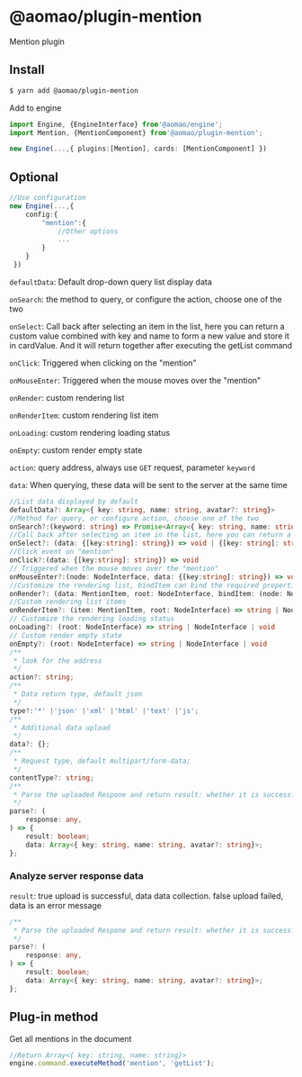# @aomao/plugin-mention

Mention plugin

## Install

```bash
$ yarn add @aomao/plugin-mention
```

Add to engine

```ts
import Engine, {EngineInterface} from'@aomao/engine';
import Mention, {MentionComponent} from'@aomao/plugin-mention';

new Engine(...,{ plugins:[Mention], cards: [MentionComponent] })
```

## Optional

```ts
//Use configuration
new Engine(...,{
    config:{
        "mention":{
            //Other options
            ...
        }
    }
 })
```

`defaultData`: Default drop-down query list display data

`onSearch`: the method to query, or configure the action, choose one of the two

`onSelect`: Call back after selecting an item in the list, here you can return a custom value combined with key and name to form a new value and store it in cardValue. And it will return together after executing the getList command

`onClick`: Triggered when clicking on the "mention"

`onMouseEnter`: Triggered when the mouse moves over the "mention"

`onRender`: custom rendering list

`onRenderItem`: custom rendering list item

`onLoading`: custom rendering loading status

`onEmpty`: custom render empty state

`action`: query address, always use `GET` request, parameter `keyword`

`data`: When querying, these data will be sent to the server at the same time

```ts
//List data displayed by default
defaultData?: Array<{ key: string, name: string, avatar?: string}>
//Method for query, or configure action, choose one of the two
onSearch?:(keyword: string) => Promise<Array<{ key: string, name: string, avatar?: string}>>
//Call back after selecting an item in the list, here you can return a custom value combined with key and name to form a new value and store it in cardValue. And it will return together after executing the getList command
onSelect?: (data: {[key:string]: string}) => void | {[key: string]: string}
//Click event on "mention"
onClick?:(data: {[key:string]: string}) => void
// Triggered when the mouse moves over the "mention"
onMouseEnter?:(node: NodeInterface, data: {[key:string]: string}) => void
//Customize the rendering list, bindItem can bind the required properties and events for the list item
onRender?: (data: MentionItem, root: NodeInterface, bindItem: (node: NodeInterface, data: {[key:string]: string}) => NodeInterface) => Promise<string | NodeInterface | void>;
//Custom rendering list items
onRenderItem?: (item: MentionItem, root: NodeInterface) => string | NodeInterface | void
// Customize the rendering loading status
onLoading?: (root: NodeInterface) => string | NodeInterface | void
// Custom render empty state
onEmpty?: (root: NodeInterface) => string | NodeInterface | void
/**
 * look for the address
 */
action?: string;
/**
 * Data return type, default json
 */
type?:'*' |'json' |'xml' |'html' |'text' |'js';
/**
 * Additional data upload
 */
data?: {};
/**
 * Request type, default multipart/form-data;
 */
contentType?: string;
/**
 * Parse the uploaded Respone and return result: whether it is successful or not, data: success: file address, failure: error message
 */
parse?: (
    response: any,
) => {
    result: boolean;
    data: Array<{ key: string, name: string, avatar?: string}>;
};

```

### Analyze server response data

`result`: true upload is successful, data data collection. false upload failed, data is an error message

```ts
/**
 * Parse the uploaded Respone and return result: whether it is successful or not, data: success: file address, failure: error message
 */
parse?: (
    response: any,
) => {
    result: boolean;
    data: Array<{ key: string, name: string, avatar?: string}>;
};
```

## Plug-in method

Get all mentions in the document

```ts
//Return Array<{ key: string, name: string}>
engine.command.executeMethod('mention', 'getList');
```
